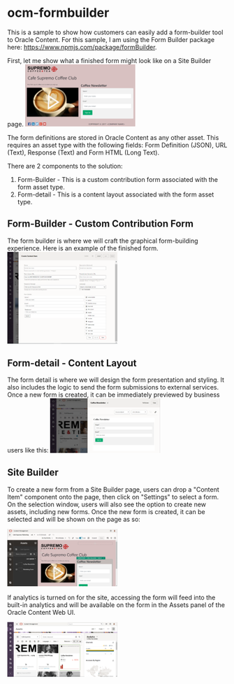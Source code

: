 # ocm-formbuilder


This is a sample to show how customers can easily add a form-builder tool to Oracle Content.  For this sample, I am using the Form Builder package here:  https://www.npmjs.com/package/formBuilder.

First, let me show what a finished form might look like on a Site Builder page.
<img src="Cafe%20Supremo%20Coffee%20Club%2016x9.png" width="50%" height="50%">

The form definitions are stored in Oracle Content as any other asset.  This requires an asset type with the following fields:  Form Definition (JSON), URL (Text), Response (Text) and Form HTML (Long Text).

There are 2 components to the solution:
1. Form-Builder - This is a custom contribution form associated with the form asset type.
2. Form-detail - This is a content layout associated with the form asset type.

## Form-Builder - Custom Contribution Form

The form builder is where we will craft the graphical form-building experience.  Here is an example of the finished form.
<img src="Custom%20Form.png" width="50%" height="50%">



## Form-detail - Content Layout

The form detail is where we will design the form presentation and styling.  It also includes the logic to send the form submissions to external services.  Once a new form is created, it can be immediately previewed by business users like this:
<img src="Form%20Preview.png" width="50%" height="50%">


## Site Builder

To create a new form from a Site Builder page, users can drop a "Content Item" component onto the page, then click on "Settings" to select a form.  On the selection window, users will also see the option to create new assets, including new forms.  Once the new form is created, it can be selected and will be shown on the page as so:

<img src="Cafe%20Supremo%20Coffee%20Club%20Editor.png" width="50%" height="50%">

If analytics is turned on for the site, accessing the form will feed into the built-in analytics and will be available on the form in the Assets panel of the Oracle Content Web UI.

<img src="Form%20Analytics.png" width="50%" height="50%">

